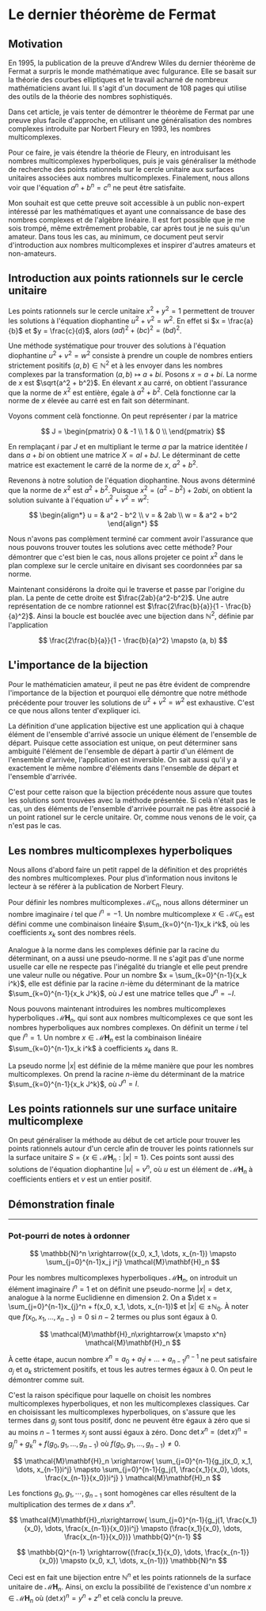 # Le dernier théorème de Fermat

## Motivation

En 1995, la publication de la preuve d'Andrew Wiles du dernier théorème de Fermat a surpris le monde mathématique avec fulgurance. Elle se basait sur la théorie des courbes elliptiques et le travail acharné de nombreux mathématiciens avant lui. Il s'agit d'un document de 108 pages qui utilise des outils de la théorie des nombres sophistiqués.

Dans cet article, je vais tenter de démontrer le théorème de Fermat par une preuve plus facile d'approche, en utilisant une généralisation des nombres complexes introduite par Norbert Fleury en 1993, les nombres multicomplexes.

Pour ce faire, je vais étendre la théorie de Fleury, en introduisant les nombres multicomplexes hyperboliques, puis je vais généraliser la méthode de recherche des points rationnels sur le cercle unitaire aux surfaces unitaires associées aux nombres multicomplexes. Finalement, nous allons voir que l'équation $a^n + b^n = c^n$ ne peut être satisfaite.

Mon souhait est que cette preuve soit accessible à un public non-expert intéressé par les mathématiques et ayant une connaissance de base des nombres complexes et de l'algèbre linéaire. Il est fort possible que je me sois trompé, même extrêmement probable, car après tout je ne suis qu'un amateur. Dans tous les cas, au minimum, ce document peut servir d'introduction aux nombres multicomplexes et inspirer d'autres amateurs et non-amateurs.

## Introduction aux points rationnels sur le cercle unitaire

Les points rationnels sur le cercle unitaire $x^2 + y^2 = 1$ permettent de trouver les solutions à l'équation diophantine $u^2 + v^2 = w^2$. En effet si $x = \frac{a}{b}$ et $y = \frac{c}{d}$, alors $(ad)^2 + (bc)^2 = (bd)^2$.

Une méthode systématique pour trouver des solutions à l'équation diophantine $u^2 + v^2 = w^2$ consiste à prendre un couple de nombres entiers strictement positifs $(a, b) \in \mathbb{N}^2$ et à les envoyer dans les nombres complexes par la transformation $(a,b) \mapsto a + bi$. Posons $x = a + bi$. La norme de $x$ est $\sqrt{a^2 + b^2}$. En élevant $x$ au carré, on obtient l'assurance que la norme de $x^2$ est entière, égale à $a^2 + b^2$. Celà fonctionne car la norme de $x$ élevée au carré est en fait son déterminant. 

Voyons comment celà fonctionne. On peut représenter $i$ par la matrice 

$$
J = \begin{pmatrix}
0 & -1 \\
1 &  0 \\
\end{pmatrix}
$$

En remplaçant $i$ par $J$ et en multipliant le terme $a$ par la matrice identitée $I$ dans $a+bi$ on obtient une matrice $X = aI + bJ$. Le déterminant de cette matrice est exactement le carré de la norme de $x$, $a^2 + b^2$.

Revenons à notre solution de l'équation diophantine. Nous avons déterminé que la norme de $x^2$ est $a^2 + b^2$. Puisque $x^2 = (a^2 - b^2) + 2abi$, on obtient la solution suivante à l'équation $u^2 + v^2 = w^2$:

$$
\begin{align*}
u = & a^2 - b^2 \\
v = & 2ab \\
w = & a^2 + b^2
\end{align*}
$$ 

Nous n'avons pas complèment terminé car comment avoir l'assurance que nous pouvons trouver toutes les solutions avec cette méthode? Pour démontrer que c'est bien le cas, nous allons projeter ce point $x^2$ dans le plan complexe sur le cercle unitaire en divisant ses coordonnées par sa norme.

Maintenant considérons la droite qui le traverse et passe par l'origine du plan. La pente de cette droite est $\frac{2ab}{a^2-b^2}$. Une autre représentation de ce nombre rationnel est $\frac{2\frac{b}{a}}{1 - \frac{b}{a}^2}$. Ainsi la boucle est bouclée avec une bijection dans $\mathbb{N}^2$, définie par l'application

$$
\frac{2\frac{b}{a}}{1 - \frac{b}{a}^2}
\mapsto
(a, b)
$$

## L'importance de la bijection

Pour le mathématicien amateur, il peut ne pas être évident de comprendre l'importance de la bijection et pourquoi elle démontre que notre méthode précédente pour trouver les solutions de $u^2 + v^2 = w^2$ est exhaustive. C'est ce que nous allons tenter d'expliquer ici.

La définition d'une application bijective est une application qui à chaque élément de l'ensemble d'arrivé associe un unique élément de l'ensemble de départ. Puisque cette association est unique, on peut déterminer sans ambiguité l'élément de l'ensemble de départ à partir d'un élément de l'ensemble d'arrivée, l'application est inversible. On sait aussi qu'il y a exactement le même nombre d'éléments dans l'ensemble de départ et l'ensemble d'arrivée.

C'est pour cette raison que la bijection précédente nous assure que toutes les solutions sont trouvées avec la méthode présentée. Si celà n'était pas le cas, un des éléments de l'ensemble d'arrivée pourrait ne pas être associé à un point rationel sur le cercle unitaire. Or, comme nous venons de le voir, ça n'est pas le cas.

## Les nombres multicomplexes hyperboliques


Nous allons d'abord faire un petit rappel de la définition et des propriétés des nombres multicomplexes. Pour plus d'information nous invitons le lecteur à se référer à la publication de Norbert Fleury.

Pour définir les nombres multicomplexes $\mathcal{M}\mathbb{C}_n$, nous allons déterminer un nombre imaginaire $i$ tel que $i^n = -1$. Un nombre multicomplexe $x \in \mathcal{M}\mathbb{C}_n$ est défini comme une combinaison linéaire $\sum_{k=0}^{n-1}x_k i^k$, où les coefficients $x_k$ sont des nombres réels.

Analogue à la norme dans les complexes définie par la racine du déterminant, on a aussi une pseudo-norme. Il ne s'agit pas d'une norme usuelle car elle ne respecte pas l'inégalité du triangle et elle peut prendre une valeur nulle ou négative. Pour un nombre $x = \sum_{k=0}^{n-1}{x_k i^k}$, elle est définie par la racine $n$-ième du déterminant de la matrice $\sum_{k=0}^{n-1}{x_k J^k}$, où $J$ est une matrice telles que $J^n = -I$.

Nous pouvons maintenant introduires les nombres multicomplexes hyperboliques $\mathcal{M}\mathbf{H}_n$, qui sont aux nombres multicomplexes ce que sont les nombres hyperboliques aux nombres complexes. On définit un terme $i$ tel que $i^n = 1$. Un nombre $x \in \mathcal{M}\mathbf{H}_n$ est la combinaison linéaire $\sum_{k=0}^{n-1}x_k i^k$ à coefficients $x_k$ dans $\mathbb{R}$. 

La pseudo norme $|x|$ est définie de la même manière que pour les nombres multicomplexes. On prend la racine $n$-ième du déterminant de la matrice $\sum_{k=0}^{n-1}{x_k J^k}$, où $J^n = I$.

## Les points rationnels sur une surface unitaire multicomplexe

On peut généraliser la méthode au début de cet article pour trouver les points rationnels autour d'un cercle afin de trouver les points rationnels sur la surface unitaire $S = \{x \in \mathcal{M}\mathbf{H}_n: |x| = 1\}$. Ces points sont aussi des solutions de l'équation diophantine $|u| = v^n$, où $u$ est un élément de $\mathcal{M}\mathbf{H}_n$ à coefficients entiers et $v$ est un entier positif.

## Démonstration finale

---
### Pot-pourri de notes à ordonner

$$
\mathbb{N}^n \xrightarrow{(x_0, x_1, \dots, x_{n-1}) \mapsto \sum_{j=0}^{n-1}x_j i^j} \mathcal{M}\mathbf{H}_n 
$$

Pour les nombres multicomplexes hyperboliques $\mathcal{M}\mathbf{H}_n$, on introduit un élément imaginaire $i^n = 1$ et on définit une pseudo-norme $|x| = \det x$, analogue à la norme Euclidienne en dimension $2$. On a $\det x = \sum_{j=0}^{n-1}x_{j}^n + f(x_0, x_1, \dots, x_{n-1})$ et $|x| \in \pm \mathbb{N}_0$. À noter que $f(x_0, x_1, \dots, x_{n-1}) = 0$ si $n-2$ termes ou plus sont égaux à $0$. 

$$
 \mathcal{M}\mathbf{H}_n\xrightarrow{x \mapsto x^n} \mathcal{M}\mathbf{H}_n 
$$

À cette étape, aucun nombre $x^n = a_0 + a_1i + \dots + a_{n-1}i^{n-1}$ ne peut satisfaire $a_j$ et $a_k$ strictement positifs, et tous les autres termes égaux à $0$. On peut le démontrer comme suit.  

C'est la raison spécifique pour laquelle on choisit les nombres multicomplexes hyperboliques, et non les multicomplexes classiques. Car en choisissant les multicomplexes hyperboliques, on s'assure que les termes dans $g_j$ sont tous positif, donc ne peuvent être égaux à zéro que si au moins $n-1$ termes  $x_j$ sont aussi égaux à zéro. Donc $\det x^n = (\det x)^n = g_j^n + g_k^n + f(g_0, g_1, \dots, g_{n-1})$ où $f(g_0, g_1, \dots, g_{n-1}) \neq 0$.


$$
 \mathcal{M}\mathbf{H}_n \xrightarrow{
\sum_{j=0}^{n-1}{g_j(x_0, x_1, \dots, x_{n-1})i^j}
\mapsto
\sum_{j=0}^{n-1}{g_j(1, \frac{x_1}{x_0}, \dots, \frac{x_{n-1}}{x_0})i^j}
} \mathcal{M}\mathbf{H}_n  
$$

Les fonctions $g_0, g_1, \cdots, g_{n-1}$ sont homogènes car elles résultent de la multiplication des termes de $x$ dans $x^n$.

$$
 \mathcal{M}\mathbf{H}_n\xrightarrow{ 
\sum_{j=0}^{n-1}{g_j(1, \frac{x_1}{x_0}, \dots, \frac{x_{n-1}}{x_0})i^j}
\mapsto (\frac{x_1}{x_0}, \dots, \frac{x_{n-1}}{x_0})} \mathbb{Q}^{n-1}  
$$

$$
\mathbb{Q}^{n-1} \xrightarrow{(\frac{x_1}{x_0}, \dots, \frac{x_{n-1}}{x_0}) \mapsto (x_0, x_1, \dots, x_{n-1})} \mathbb{N}^n
$$

Ceci est en fait une bijection entre $\mathbb{N}^n$ et les points rationnels de la surface unitaire de $\mathcal{M}\mathbf{H}_n$. Ainsi, on exclu la possibilité de l'existence d'un nombre $x \in \mathcal{M}\mathbf{H}_n$ où $(\det x)^n = y^n + z^n$ et celà conclu la preuve.
